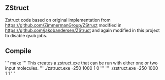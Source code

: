 ## ZStruct
Zstruct code based on original implementation from https://github.com/ZimmermanGroup/ZStruct modified in https://github.com/jakobandersen/ZStruct and again modified in this project to disable qsub jobs.

## Compile
'''
make
'''
This creates a zstruct.exe that can be run with either one or two input molecules.
'''
./zstruct.exe -250 1000 1 0
'''
'''
./zstruct.exe -250 1000 1 1
'''
